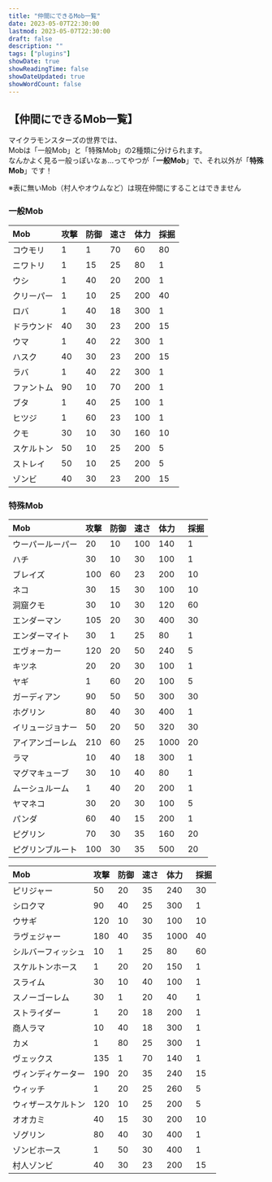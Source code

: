 ```yaml
---
title: "仲間にできるMob一覧"
date: 2023-05-07T22:30:00
lastmod: 2023-05-07T22:30:00
draft: false
description: ""
tags: ["plugins"]
showDate: true
showReadingTime: false
showDateUpdated: true
showWordCount: false
---
```



## 【仲間にできるMob一覧】
マイクラモンスターズの世界では、  
Mobは「一般Mob」と「特殊Mob」の2種類に分けられます。  
なんかよく見る一般っぽいなぁ…ってやつが「**一般Mob**」で、それ以外が「**特殊Mob**」です！    
  
※表に無いMob（村人やオウムなど）は現在仲間にすることはできません  

### 一般Mob
|Mob		|攻撃	|防御	|速さ	|体力	|採掘	|
|:----		|:----	|:----	|:----	|:----	|:----	|
|コウモリ	|1		|1		|70		|60		|80		|
|ニワトリ	|1		|15		|25		|80		|1		|
|ウシ		|1		|40		|20		|200	|1		|
|クリーパー	|1		|10		|25		|200	|40		|
|ロバ		|1		|40		|18		|300	|1		|
|ドラウンド	|40		|30		|23		|200	|15		|
|ウマ		|1		|40		|22		|300	|1		|
|ハスク		|40		|30		|23		|200	|15		|
|ラバ		|1		|40		|22		|300	|1		|
|ファントム	|90		|10		|70		|200	|1		|
|ブタ		|1		|40		|25		|100	|1		|
|ヒツジ		|1		|60		|23		|100	|1		|
|クモ		|30		|10		|30		|160	|10		|
|スケルトン	|50		|10		|25		|200	|5		|
|ストレイ	|50		|10		|25		|200	|5		|
|ゾンビ		|40		|30		|23		|200	|15		|

### 特殊Mob
|Mob				|攻撃	|防御	|速さ	|体力	|採掘	|
|:----				|:----	|:----	|:----	|:----	|:----|
|ウーパールーパー	|20		|10		|100	|140	|1		|
|ハチ				|30		|10		|30		|100	|1		|
|ブレイズ			|100	|60		|23		|200	|10		|
|ネコ				|30		|15		|30		|100	|10		|
|洞窟クモ			|30		|10		|30		|120	|60		|
|エンダーマン		|105	|20		|30		|400	|30		|
|エンダーマイト		|30		|1		|25		|80		|1		|
|エヴォーカー		|120	|20		|50		|240	|5		|
|キツネ				|20		|20		|30		|100	|1		|
|ヤギ				|1		|60		|20		|100	|5		|
|ガーディアン		|90		|50		|50		|300	|30		|
|ホグリン			|80		|40		|30		|400	|1		|
|イリュージョナー	|50		|20		|50		|320	|30		|
|アイアンゴーレム	|210	|60		|25		|1000	|20		|
|ラマ				|10		|40		|18		|300	|1		|
|マグマキューブ		|30		|10		|40		|80		|1		|
|ムーシュルーム		|1		|40		|20		|200	|1		|
|ヤマネコ			|30		|20		|30		|100	|5		|
|パンダ				|60		|40		|15		|200	|1		|
|ピグリン			|70		|30		|35		|160	|20		|
|ピグリンブルート	|100	|30		|35		|500	|20		|

|Mob				|攻撃	|防御	|速さ	|体力	|採掘	|
|:----				|:----	|:----	|:----	|:----	|:----|
|ピリジャー			|50		|20		|35		|240	|30		|
|シロクマ			|90		|40		|25		|300	|1		|
|ウサギ				|120	|10		|30		|100	|10		|
|ラヴェジャー		|180	|40		|35		|1000	|40		|
|シルバーフィッシュ	|10		|1		|25		|80		|60		|
|スケルトンホース	|1		|20		|20		|150	|1		|
|スライム			|30		|10		|40		|100	|1		|
|スノーゴーレム		|30		|1		|20		|40		|1		|
|ストライダー		|1		|20		|18		|200	|1		|
|商人ラマ			|10		|40		|18		|300	|1		|
|カメ				|1		|80		|25		|300	|1		|
|ヴェックス			|135	|1		|70		|140	|1		|
|ヴィンディケーター	|190	|20		|35		|240	|15		|
|ウィッチ			|1		|20		|25		|260	|5		|
|ウィザースケルトン	|120	|10		|25		|200	|5		|
|オオカミ			|40		|15		|30		|200	|10		|
|ゾグリン			|80		|40		|30		|400	|1		|
|ゾンビホース		|1		|50		|30		|400	|1		|
|村人ゾンビ			|40		|30		|23		|200	|15		|

